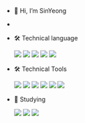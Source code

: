 - 👋 Hi, I’m SinYeong
- 
- 🛠 Technical language

   <img src="https://img.shields.io/badge/HTML5-E34F26?style=flat&logo=HTML5&logoColor=white"/> 
   <img src="https://img.shields.io/badge/CSS3-1572B6?style=flat&logo=CSS3&logoColor=white"/> 
   <img src="https://img.shields.io/badge/JavaScript-F7DF1E?style=flat&logo=JavaScript&logoColor=white"/> 
   <img src="https://img.shields.io/badge/jquery-0769AD?style=flat&logo=jquery&logoColor=white"> 
   <img src="https://img.shields.io/badge/fontawesome-339AF0?style=flat&logo=fontawesome&logoColor=white"> 
   
- 🛠 Technical Tools

   <img src="https://img.shields.io/badge/Visual Studio Code-007ACC?style=flat&logo=Visual Studio Code&logoColor=white"> 
   <img src="https://img.shields.io/badge/Git-F05032?style=flat&logo=Git&logoColor=white"> 
   <img src="https://img.shields.io/badge/GitHub-181717?style=flat&logo=GitHub&logoColor=white"> 
   <img src="https://img.shields.io/badge/Slack-4A154B?style=flat&logo=Slack&logoColor=white">
   <img src="https://img.shields.io/badge/Adobe Photoshop-31A8FF?style=flat&logo=Adobe Photoshop&logoColor=white"/> 
   <img src="https://img.shields.io/badge/Adobe Illustrator-FF9A00?style=flat&logo=Adobe Illustrator&logoColor=white"/>
   
- 🌱 Studying

   <img src="https://img.shields.io/badge/React-61DAFB?style=flat&logo=React&logoColor=white"/>
   <img src="https://img.shields.io/badge/Git-F05032?style=flat&logo=Git&logoColor=white"> 
   <img src="https://img.shields.io/badge/GitHub-181717?style=flat&logo=GitHub&logoColor=white"> 
   
<!---
ImSinYeong/ImSinYeong is a ✨ special ✨ repository because its `README.md` (this file) appears on your GitHub profile.
You can click the Preview link to take a look at your changes.
--->
